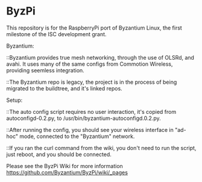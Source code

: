 ByzPi
=====

This repository is for the RaspberryPi port of Byzantium Linux, the first
milestone of the ISC development grant.

Byzantium:

::Byzantium provides true mesh networking, through the use of OLSRd, and avahi.  It uses many of the same configs from Commotion Wireless, providing seemless integration.

::The Byzantium repo is legacy, the project is in the process of being migrated to the buildtree, and it's linked repos.

Setup:

::The auto config script requires no user interaction, it's copied from autoconfigd-0.2.py, to /usr/bin/byzantium-autoconfigd.0.2.py.

::After running the config, you should see your wireless interface in "ad-hoc" mode, connected to the "Byzantium" network.  

::If you ran the curl command from the wiki, you don't need to run the script, just reboot, and you should be connected.


Please see the ByzPi Wiki for more information https://github.com/Byzantium/ByzPi/wiki/_pages

